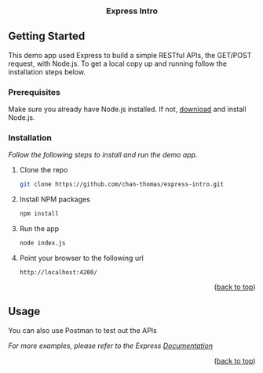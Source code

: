<h3 align="center">Express Intro</h3>

## Getting Started

This demo app used Express to build a simple RESTful APIs, the GET/POST request, with Node.js. To get a local copy up and running follow the installation steps below.

### Prerequisites

Make sure you already have Node.js installed. If not, [download](https://nodejs.org/en/download) and install Node.js.

### Installation

_Follow the following steps to install and run the demo app._

1. Clone the repo
   ```sh
   git clone https://github.com/chan-thomas/express-intro.git
   ```
2. Install NPM packages
   ```sh
   npm install
   ```
3. Run the app
   ```sh
   node index.js
   ```
4. Point your browser to the following url
   ```
   http://localhost:4200/
   ```

<p align="right">(<a href="#readme-top">back to top</a>)</p>



<!-- USAGE EXAMPLES -->
## Usage

You can also use Postman to test out the APIs

_For more examples, please refer to the Express [Documentation](https://expressjs.com/en/starter/installing.html)_

<p align="right">(<a href="#readme-top">back to top</a>)</p>

